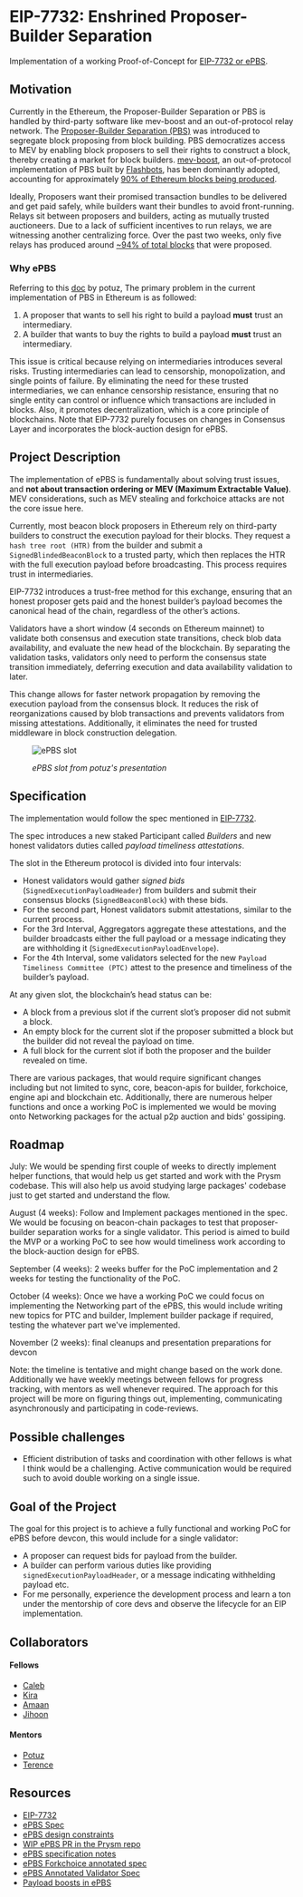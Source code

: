 # EIP-7732: Enshrined Proposer-Builder Separation

Implementation of a working Proof-of-Concept for [EIP-7732 or ePBS](https://github.com/ethereum/EIPs/blob/master/EIPS/eip-7732.md).

## Motivation

Currently in the Ethereum, the Proposer-Builder Separation or PBS is handled by third-party software like mev-boost and an out-of-protocol relay network. The [Proposer-Builder Separation (PBS)](https://ethereum.org/en/roadmap/pbs) was introduced to segregate block proposing from block building. PBS democratizes access to MEV by enabling block proposers to sell their rights to construct a block, thereby creating a market for block builders. [mev-boost](https://github.com/flashbots/mev-boost), an out-of-protocol implementation of PBS built by [Flashbots](https://www.flashbots.net), has been dominantly adopted, accounting for approximately [90% of Ethereum blocks being produced](https://mevboost.pics).

Ideally, Proposers want their promised transaction bundles to be delivered and get paid safely, while builders want their bundles to avoid front-running. Relays sit between proposers and builders, acting as mutually trusted auctioneers. Due to a lack of sufficient incentives to run relays, we are witnessing another centralizing force. Over the past two weeks, only five relays has produced around [~94% of total blocks](https://mevboost.pics) that were proposed.

### Why ePBS

Referring to this [doc](https://hackmd.io/ZNPG7xPFRnmMOf0j95Hl3w?view#3-Enshrining-PBS) by potuz, The primary problem in the current implementation of PBS in Ethereum is as followed:

1. A proposer that wants to sell his right to build a payload **must** trust an intermediary.
2. A builder that wants to buy the rights to build a payload **must** trust an intermediary.

This issue is critical because relying on intermediaries introduces several risks. Trusting intermediaries can lead to censorship, monopolization, and single points of failure. By eliminating the need for these trusted intermediaries, we can enhance censorship resistance, ensuring that no single entity can control or influence which transactions are included in blocks. Also, it promotes decentralization, which is a core principle of blockchains. Note that EIP-7732 purely focuses on changes in Consensus Layer and incorporates the block-auction design for ePBS.

## Project Description

The implementation of ePBS is fundamentally about solving trust issues, and **not about transaction ordering or MEV (Maximum Extractable Value)**. MEV considerations, such as MEV stealing and forkchoice attacks are not the core issue here.

Currently, most beacon block proposers in Ethereum rely on third-party builders to construct the execution payload for their blocks. They request a `hash tree root (HTR)` from the builder and submit a `SignedBlindedBeaconBlock` to a trusted party, which then replaces the HTR with the full execution payload before broadcasting. This process requires trust in intermediaries.

EIP-7732 introduces a trust-free method for this exchange, ensuring that an honest proposer gets paid and the honest builder’s payload becomes the canonical head of the chain, regardless of the other’s actions.

Validators have a short window (4 seconds on Ethereum mainnet) to validate both consensus and execution state transitions, check blob data availability, and evaluate the new head of the blockchain. By separating the validation tasks, validators only need to perform the consensus state transition immediately, deferring execution and data availability validation to later.

This change allows for faster network propagation by removing the execution payload from the consensus block. It reduces the risk of reorganizations caused by blob transactions and prevents validators from missing attestations. Additionally, it eliminates the need for trusted middleware in block construction delegation.

<figure>

![ePBS slot](https://hackmd.io/_uploads/rJdlt-sd0.png)

<figcaption>

_ePBS slot from potuz's presentation_

</figcaption>
</figure>

## Specification

The implementation would follow the spec mentioned in [EIP-7732](https://eips.ethereum.org/EIPS/eip-7732).

The spec introduces a new staked Participant called _Builders_ and new honest validators duties called _payload timeliness attestations_.

The slot in the Ethereum protocol is divided into four intervals:

- Honest validators would gather _signed bids_ (`SignedExecutionPayloadHeader`) from builders and submit their consensus blocks (`SignedBeaconBlock`) with these bids.
- For the second part, Honest validators submit attestations, similar to the current process.
- For the 3rd Interval, Aggregators aggregate these attestations, and the builder broadcasts either the full payload or a message indicating they are withholding it (`SignedExecutionPayloadEnvelope`).
- For the 4th Interval, some validators selected for the new `Payload Timeliness Committee (PTC)` attest to the presence and timeliness of the builder’s payload.

At any given slot, the blockchain’s head status can be:

- A block from a previous slot if the current slot’s proposer did not submit a block.
- An empty block for the current slot if the proposer submitted a block but the builder did not reveal the payload on time.
- A full block for the current slot if both the proposer and the builder revealed on time.

There are various packages, that would require significant changes including but not limited to sync, core, beacon-apis for builder, forkchoice, engine api and blockchain etc. Additionally, there are numerous helper functions and once a working PoC is implemented we would be moving onto Networking packages for the actual p2p auction and bids' gossiping.

## Roadmap

July: We would be spending first couple of weeks to directly implement helper functions, that would help us get started and work with the Prysm codebase. This will also help us avoid studying large packages' codebase just to get started and understand the flow.

August (4 weeks): Follow and Implement packages mentioned in the spec. We would be focusing on beacon-chain packages to test that proposer-builder separation works for a single validator. This period is aimed to build the MVP or a working PoC to see how would timeliness work according to the block-auction design for ePBS.

September (4 weeks): 2 weeks buffer for the PoC implementation and 2 weeks for testing the functionality of the PoC.

October (4 weeks): Once we have a working PoC we could focus on implementing the Networking part of the ePBS, this would include writing new topics for PTC and builder, Implement builder package if required, testing the whatever part we've implemented.

November (2 weeks): final cleanups and presentation preparations for devcon

Note: the timeline is tentative and might change based on the work done. Additionally we have weekly meetings between fellows for progress tracking, with mentors as well whenever required. The approach for this project will be more on figuring things out, implementing, communicating asynchronously and participating in code-reviews.

## Possible challenges

- Efficient distribution of tasks and coordination with other fellows is what I think would be a challenging. Active communication would be required such to avoid double working on a single issue.

## Goal of the Project

The goal for this project is to achieve a fully functional and working PoC for ePBS before devcon, this would include for a single validator:

- A proposer can request bids for payload from the builder.
- A builder can perform various duties like providing `signedExecutionPayloadHeader`, or a message indicating withhelding payload etc.
- For me personally, experience the development process and learn a ton under the mentorship of core devs and observe the lifecycle for an EIP implementation.

## Collaborators

#### Fellows

- [Caleb](https://github.com/Tomi-3-0)
- [Kira](https://github.com/shyam-patel-kira)
- [Amaan](https://github.com/Redidacove)
- [Jihoon](https://github.com/jihoonsong)

#### Mentors

- [Potuz](https://github.com/potuz)
- [Terence](https://github.com/terencechain)

## Resources

- [EIP-7732](https://eips.ethereum.org/EIPS/eip-7732)
- [ePBS Spec](https://github.com/ethereum/consensus-specs/pull/3828)
- [ePBS design constraints](<[/ZNPG7xPFRnmMOf0j95Hl3w](https://ethresear.ch/t/epbs-design-constraints/18728)>)
- [WIP ePBS PR in the Prysm repo](https://github.com/prysmaticlabs/prysm/pull/13917)
- [ePBS specification notes](https://hackmd.io/uWVGcvcKSoqS4P5c5NHG3g)
- [ePBS Forkchoice annotated spec](https://hackmd.io/@potuz/SJdXM43x0)
- [ePBS Annotated Validator Spec](https://hackmd.io/@ttsao/epbs-annotated-validator)
- [Payload boosts in ePBS](https://ethresear.ch/t/payload-boosts-in-epbs/18769/1)
